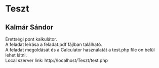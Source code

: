 # Teszt
## Kalmár Sándor 
Érettségi pont kalkulátor. <br/>
A feladat leírása a feladat.pdf fájlban található. <br/>
A feladat megoldását és a Calculator használatát a test.php file on belül lehet látni. <br/>
Local szerver link: http://localhost/Teszt/test.php <br/>

